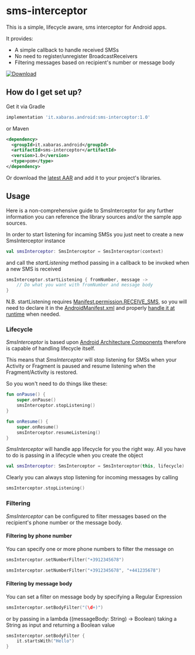 # sms-interceptor
This is a simple, lifecycle aware, sms interceptor for Android apps.

It provides:
* A simple callback to handle received SMSs
* No need to register/unregister BroadcastReceivers
* Filtering messages based on recipient's number or message body


[ ![Download](https://api.bintray.com/packages/xabaras/maven/SmsInterceptor/images/download.svg) ](https://bintray.com/xabaras/maven/SmsInterceptor/_latestVersion)
 
## How do I get set up? ##
Get it via Gradle
```groovy
implementation 'it.xabaras.android:sms-interceptor:1.0'
```
or Maven
```xml
<dependency>
  <groupId>it.xabaras.android</groupId>
  <artifactId>sms-interceptor</artifactId>
  <version>1.0</version>
  <type>pom</type>
</dependency>
```

Or download the [latest AAR](https://bintray.com/xabaras/maven/SmsInterceptor/_latestVersion) and add it to your project's libraries.

## Usage ##
Here is a non-comprehensive guide to SmsInterceptor for any further information you can reference the library sources and/or the sample app sources.

In order to start listening for incaming SMSs you just neet to create a new SmsInterceptor instance
```kotlin
val smsInterceptor: SmsInterceptor = SmsInterceptor(context)
```

and call the *startListening* method passing in a callback to be invoked when a new SMS is received
```kotlin
smsInterceptor.startListening { fromNumber, message ->
    // Do what you want with fromNumber and message body
}
```
N.B. startListening requires [Manifest.permission.RECEIVE_SMS](https://developer.android.com/reference/android/Manifest.permission.html#RECEIVE_SMS), so you will need to declare it in the [AndroidManifest.xml](https://developer.android.com/guide/topics/manifest/manifest-intro) and properly [handle it at runtime](https://developer.android.com/training/permissions/requesting) when needed.

### Lifecycle ###
_SmsInterceptor_  is based upon [Android Architecture Components](https://developer.android.com/topic/libraries/architecture/) therefore is capable of handling lifecycle itself.

This means that _SmsInterceptor_ will stop listening for SMSs when your Activity or Fragment is paused and resume listening when the Fragment/Activity is restored.

So you won't need to do things like these:
```kotlin
fun onPause() {
    super.onPause()
    smsInterceptor.stopListening()
}

fun onResume() {
    super.onResume()
    smsInterceptor.resumeListening()
}
```
_SmsInterceptor_ will handle app lifecycle for you the right way.
All you have to do is passing in a lifecycle when you create the object
```kotlin
val smsInterceptor: SmsInterceptor = SmsInterceptor(this, lifecycle)
```
 
 Clearly you can always stop listening for incoming messages by calling
```kotlin
smsInterceptor.stopListening()
```
 
### Filtering ###
_SmsInterceptor_ can be configured to filter messages based on the recipient's phone number or the message body.
 
#### Filtering by phone number ####
You can specify one or more phone numbers to filter the message on
```kotlin
smsInterceptor.setNumberFilter("+3912345678")
```

```kotlin
smsInterceptor.setNumberFilter("+3912345678", "+441235678")
```
 
#### Filtering by message body ####
You can set a filter on message body by specifying a Regular Expression
```kotlin
smsInterceptor.setBodyFilter("(\d+)")
```

or by passing in a lambda ((messageBody: String) -> Boolean) taking a String as input and returning a Boolean value 
```kotlin
smsInterceptor.setBodyFilter {
    it.startsWith("Hello")
}
```

